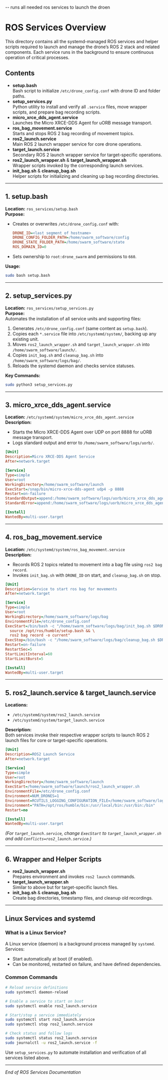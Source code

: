 -- runs all needed ros services to launch the droen
# ROS Services Overview

This directory contains all the systemd-managed ROS services and helper scripts required to launch and manage the drone’s ROS 2 stack and related components. Each service runs in the background to ensure continuous operation of critical processes.

## Contents

- **setup.bash**  
  Bash script to initialize `/etc/drone_config.conf` with drone ID and folder paths.
- **setup_services.py**  
  Python utility to install and verify all `.service` files, move wrapper scripts, and prepare bag recording scripts.
- **micro_xrce_dds_agent.service**  
  Launches the Micro XRCE-DDS Agent for uORB message transport.
- **ros_bag_movement.service**  
  Starts and stops ROS 2 bag recording of movement topics.
- **ros2_launch.service**  
  Main ROS 2 launch wrapper service for core drone operations.
- **target_launch.service**  
  Secondary ROS 2 launch wrapper service for target-specific operations.
- **ros2_launch_wrapper.sh** & **target_launch_wrapper.sh**  
  Wrapper scripts invoked by the corresponding launch services.
- **init_bag.sh** & **cleanup_bag.sh**  
  Helper scripts for initializing and cleaning up bag recording directories.

---

## 1. setup.bash

**Location:** `ros_services/setup.bash`  
**Purpose:**  
- Creates or overwrites `/etc/drone_config.conf` with:
  ```ini
  DRONE_ID=<last segment of hostname>
  DRONE_CONFIG_FOLDER_PATH=/home/swarm_software/config
  DRONE_STATE_FOLDER_PATH=/home/swarm_software/state
  ROS_DOMAIN_ID=0
  ```
- Sets ownership to `root:drone_swarm` and permissions to `660`.

**Usage:**  
```bash
sudo bash setup.bash
```

---

## 2. setup_services.py

**Location:** `ros_services/setup_services.py`  
**Purpose:**  
Automates the installation of all service units and supporting files:
1. Generates `/etc/drone_config.conf` (same content as `setup.bash`).
2. Copies each `*.service` file into `/etc/systemd/system/`, backing up any existing unit.
3. Moves `ros2_launch_wrapper.sh` and `target_launch_wrapper.sh` into `/home/swarm_software/launch/`.
4. Copies `init_bag.sh` and `cleanup_bag.sh` into `/home/swarm_software/logs/bag/`.
5. Reloads the systemd daemon and checks service statuses.

**Key Commands:**
```bash
sudo python3 setup_services.py
```

---

## 3. micro_xrce_dds_agent.service

**Location:** `/etc/systemd/system/micro_xrce_dds_agent.service`  
**Description:**  
- Starts the Micro XRCE-DDS Agent over UDP on port 8888 for uORB message transport.  
- Logs standard output and error to `/home/swarm_software/logs/uorb/`.

```ini
[Unit]
Description=Micro XRCE-DDS Agent Service
After=network.target

[Service]
Type=simple
User=root
WorkingDirectory=/home/swarm_software/launch
ExecStart=/snap/bin/micro-xrce-dds-agent udp4 -p 8888
Restart=on-failure
StandardOutput=append:/home/swarm_software/logs/uorb/micro_xrce_dds_agent.log
StandardError=append:/home/swarm_software/logs/uorb/micro_xrce_dds_agent_error.log

[Install]
WantedBy=multi-user.target
```

---

## 4. ros_bag_movement.service

**Location:** `/etc/systemd/system/ros_bag_movement.service`  
**Description:**  
- Records ROS 2 topics related to movement into a bag file using `ros2 bag record`.  
- Invokes `init_bag.sh` with `DRONE_ID` on start, and `cleanup_bag.sh` on stop.

```ini
[Unit]
Description=Service to start ros bag for movements
After=network.target

[Service]
Type=simple
User=root
WorkingDirectory=/home/swarm_software/logs/bag
EnvironmentFile=/etc/drone_config.conf
ExecStart=/bin/bash -c "/home/swarm_software/logs/bag/init_bag.sh $DRONE_ID && \
  source /opt/ros/humble/setup.bash && \
  ros2 bag record -o current"
ExecStop=/bin/bash -c "/home/swarm_software/logs/bag/cleanup_bag.sh $DRONE_ID"
Restart=on-failure
RestartSec=5
StartLimitInterval=60
StartLimitBurst=5

[Install]
WantedBy=multi-user.target
```

---

## 5. ros2_launch.service & target_launch.service

**Locations:**  
- `/etc/systemd/system/ros2_launch.service`  
- `/etc/systemd/system/target_launch.service`  

**Description:**  
Both services invoke their respective wrapper scripts to launch ROS 2 launch files for core or target-specific operations.

```ini
[Unit]
Description=ROS2 Launch Service
After=network.target

[Service]
Type=simple
User=root
WorkingDirectory=/home/swarm_software/launch
ExecStart=/home/swarm_software/launch/ros2_launch_wrapper.sh
EnvironmentFile=/etc/drone_config.conf
Environment=NUM_DRONES=1
Environment=RCUTILS_LOGGING_CONFIGURATION_FILE=/home/swarm_software/logs/logging_config.yaml
Environment="PATH=/opt/ros/humble/bin:/usr/local/bin:/usr/bin:/bin"
Restart=no

[Install]
WantedBy=multi-user.target
```

*(For `target_launch.service`, change `ExecStart` to `target_launch_wrapper.sh` and add `Conflicts=ros2_launch.service`.)*

---

## 6. Wrapper and Helper Scripts

- **ros2_launch_wrapper.sh**  
  Prepares environment and invokes `ros2 launch` commands.
- **target_launch_wrapper.sh**  
  Similar to above but for target-specific launch files.
- **init_bag.sh** & **cleanup_bag.sh**  
  Create bag directories, timestamp files, and cleanup old recordings.

---

## Linux Services and systemd

### What is a Linux Service?

A Linux service (daemon) is a background process managed by `systemd`. Services:
- Start automatically at boot (if enabled).
- Can be monitored, restarted on failure, and have defined dependencies.

### Common Commands

```bash
# Reload service definitions
sudo systemctl daemon-reload

# Enable a service to start on boot
sudo systemctl enable ros2_launch.service

# Start/stop a service immediately
sudo systemctl start ros2_launch.service
sudo systemctl stop ros2_launch.service

# Check status and follow logs
sudo systemctl status ros2_launch.service
sudo journalctl -u ros2_launch.service -f
```

Use `setup_services.py` to automate installation and verification of all services listed above.

---

*End of ROS Services Documentation*